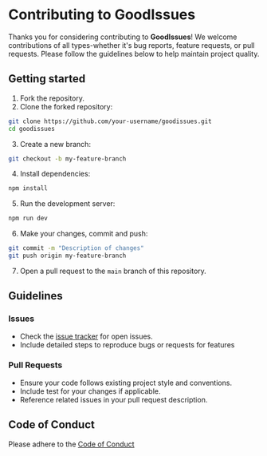 # Contributing to GoodIssues

Thanks you for considering contributing to **GoodIssues**! We welcome contributions of 
all types-whether it's bug reports, feature requests, or pull requests. Please follow the 
guidelines below to help maintain project quality.

## Getting started

1. Fork the repository.
2. Clone the forked repository:
```bash
git clone https://github.com/your-username/goodissues.git
cd goodissues
```
3. Create a new branch:
```bash
git checkout -b my-feature-branch
```
4. Install dependencies:
```bash
npm install
```
5. Run the development server:
```bash
npm run dev
```
6. Make your changes, commit and push:
```bash
git commit -m "Description of changes"
git push origin my-feature-branch
```
7. Open a pull request to the `main` branch of this repository.

## Guidelines

### Issues
- Check the [issue tracker](https://github.com/michahl/goodissues/issues) for open issues.
- Include detailed steps to reproduce bugs or requests for features

### Pull Requests
- Ensure your code follows existing project style and conventions.
- Include test for your changes if applicable.
- Reference related issues in your pull request description.


## Code of Conduct
Please adhere to the [Code of Conduct](https://github.com/michahl/goodissues/blob/main/CODE_OF_CONDUCT.md)



